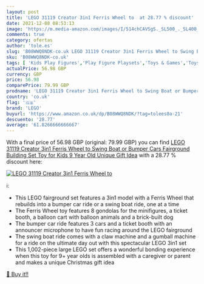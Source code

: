 ```yaml
---
layout: post
title: 'LEGO 31119 Creator 3in1 Ferris Wheel to  at 28.77 % discount'
date: 2021-12-08 08:53:13
image: 'https://m.media-amazon.com/images/I/514chCAVSgS._SL500_._SL400_.jpg'
comments: true
category: ofertas
author: 'tole.es'
slug: 'B08WWQ8NDK-co.uk LEGO 31119 Creator 3in1 Ferris Wheel to Swing Boat or...'
sku: 'B08WWQ8NDK-co.uk'
tags: [ 'Kids Play Figures','Play Figure Playsets','Toys & Games','Toys Store','lego', ]
actualPrice: 56.98 GBP
currency: GBP
price: 56.98
comparePrice: 79.99 GBP
prodname: 'LEGO 31119 Creator 3in1 Ferris Wheel to Swing Boat or Bumper Cars Fairground Building Set  Toy for Kids 9 Year Old  Unique Gift Idea'
country: 'co.uk'
flag: '🇬🇧'
brand: 'LEGO'
buyurl: 'https://www.amazon.co.uk/dp/B08WWQ8NDK/?tag=tolees0a-21'
descuento: '28.77'
average: '61.8266666666667'
---
```


With a final price of 56.98 GBP (original: 79.99 GBP) you can find [LEGO 31119 Creator 3in1 Ferris Wheel to Swing Boat or Bumper Cars Fairground Building Set  Toy for Kids 9 Year Old  Unique Gift Idea](https://www.amazon.co.uk/dp/B08WWQ8NDK/?tag=tolees0a-21) with a  28.77 % discount here:

[![LEGO 31119 Creator 3in1 Ferris Wheel to ](https://m.media-amazon.com/images/I/514chCAVSgS._SL500_._SL400_.jpg)](https://www.amazon.co.uk/dp/B08WWQ8NDK/?tag=tolees0a-21)

ℹ️:

- This LEGO fairground set features a 3in1 model with a Ferris Wheel that rebuilds into a bumper car ride or a swing boat ride, one at a time
- The Ferris Wheel toy features 8 gondolas for the minifigures, a ticket booth, a balloon cart with balloon animals and a brick-built dog
- The bumper car ride features 3 cars and a ticket booth with an announcer microphone to have fun racing around the LEGO fairground
- The swing boat ride comes with a claw machine and a gumball machine for a ride on the ultimate day out with this spectacular LEGO 3in1 set
- This 1,002-piece large LEGO set offers a wonderful bonding experience when this toy for 9+ year olds is assembled with a caregiver or parent and makes a unique Christmas gift idea

[🛒 Buy it!!](https://www.amazon.co.uk/dp/B08WWQ8NDK/?tag=tolees0a-21)
